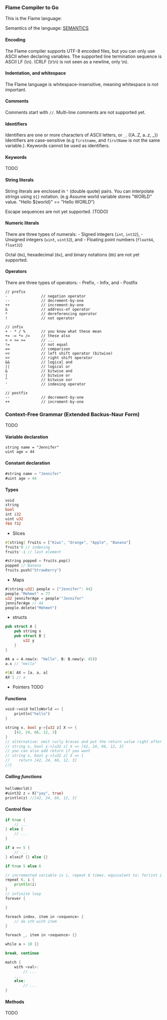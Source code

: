 ### Flame Compiler to Go

This is the Flame language:

Semantics of the language: [SEMANTICS](SEMANTICS.md)

#### Encoding
The Flame compiler supports UTF-8 encoded files, but you can only use ASCII when declaring variables.
The supported line termination sequence is ASCII LF (\n). (CRLF (\r\n) is not seen as a newline, only \n).

#### Indentation, and whitespace
The Flame language is whitespace-insensitive, meaning whitespace is not important. 

#### Comments
Comments start with ```//```. Multi-line comments are not supported yet.

#### Identifiers
Identifiers are one or more characters of ASCII letters, or ```_```. ({A..Z, a..z, _})
Identifiers are case-sensitive (e.g ```firstname```, and ```firstName``` is not the same variable.).
Keywords cannot be used as identifiers.

#### Keywords 
TODO

#### String literals
String literals are enclosed in ```"``` (double quote) pairs. You can interpolate strings using ```${}``` notation. (e.g Assume world variable stores "WORLD" value. "Hello ${world}" == "Hello WORLD")

Escape sequences are not yet supported. (TODO)

#### Numeric literals
There are three types of numerals: 
    - Signed integers (```int```, ```int32```),
    - Unsigned integers (```uint```, ```uint32```), and
    - Floating point numbers (```float64```, ```float32```)

Octal (```0o```), hexadecimal (```0x```), and binary notations (```0b```) are not yet supported.

#### Operators
There are three types of operators:
    - Prefix,
    - Infix, and
    - Postfix
```
// prefix
-               // negation operator
--              // decrement-by-one
++              // increment-by-one
&               // address-of operator
*               // dereferencing operator
!               // not operator

// infix
+ - * / %       // you know what these mean
+= -= *= /=     // these also
< > <= >=       // ...
!=              // not equal
==              // comparison
<<              // left shift operator (bitwise)
>>              // right shift operator 
&&              // logical and
||              // logical or
&               // bitwise and
|               // bitwise or 
^               // bitwise xor
'               // indexing operator

// postfix
--              // decrement-by-one
++              // increment-by-one
```

### Context-Free Grammar (Extended Backus-Naur Form)

TODO

#### Variable declaration
```
string name = "Jennifer"
uint age = 44
```
#### Constant declaration
```go
#string name = "Jennifer"
#uint age = 44
```
#### Types
```rust
void
string
bool
int i32
uint u32
f64 f32
```
- Slices
```rust
#[string] fruits = ["Kiwi", "Orange", "Apple", "Banana"]
fruits'0 // indexing
fruits'-1 // last element

#string popped = fruits.pop() 
popped // Banana
fruits.push("Strawberry")
```
- Maps
```rust
#{string:u32} people = {"Jennifer": 44}
people."Mehmet" = 77
u32 jenniferAge = people'"Jennifer" 
jenniferAge // 44
people.delete("Mehmet")
```
- structs
```rust
pub struct A {
    pub string x
    pub struct B {
        u32 y
    }
}

#A a = A.new(x: "Hello", B: B.new(y: 45))
a.x // "Hello"

#[A] AX = [a, a, a]
AX'1 // a
```
- Pointers
TODO

#### Functions
```rust
void->void helloWorld => {
    println("hello")
}

string x, bool y->[u32 z] X => {
    [42, 24, 66, 12, 3]
}
// alternative: omit curly braces and put the return value right after '=>'
// string x, bool y->[u32 z] X => [42, 24, 66, 12, 3]
// you can also add return if you want
// string x, bool y->[u32 z] X => {
//    return [42, 24, 66, 12, 3]
//}
```
##### Calling functions
```rust
helloWorld()
#uint32 z = X("yay", true)
println(z) //[42, 24, 66, 12, 3]
```

#### Control flow
```go
if true {
    // ...
} else {
    // ...
}

if a == 5 {
    // ...
} elseif {} else {}

if true 5 else 6

// incremented variable is i, repeat 6 times. equivalent to: for(int i = 0; i < 6; i++) {//...} in C
repeat 6, i {
    println(i)
}
// infinite loop
forever {

}

foreach index, item in <sequence> {
    // do sth with item
}

foreach _, item in <sequence> {}

while a > 10 {}

break, continue

match {
    with <val>:
        // ...
    ...
    else:
        // ...
}
```

#### Methods

TODO


